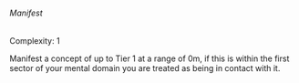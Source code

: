 ###### Manifest

Complexity: 1

Manifest a concept of up to Tier 1 at a range of 0m, if this is within the first sector of your mental domain you are treated as being in contact with it.
